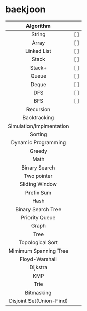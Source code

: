 # baekjoon

|Algorithm||
|:---:|:---:|
|String|[ ]|
|Array|[ ]|
|Linked List|[ ]|
|Stack|[ ]|
|Stack+|[ ]|
|Queue|[ ]|
|Deque|[ ]|
|DFS|[ ]|
|BFS|[ ]|
|Recursion||
|Backtracking||
|Simulation/Implmentation||
|Sorting||
|Dynamic Programming||
|Greedy||
|Math||
|Binary Search||
|Two pointer||
|Sliding Window||
|Prefix Sum||
|Hash||
|Binary Search Tree||
|Priority Queue||
|Graph||
|Tree||
|Topological Sort||
|Mimimum Spanning Tree||
|Floyd-Warshall||
|Dijkstra||
|KMP||
|Trie||
|Bitmasking||
|Disjoint Set(Union-Find)||
